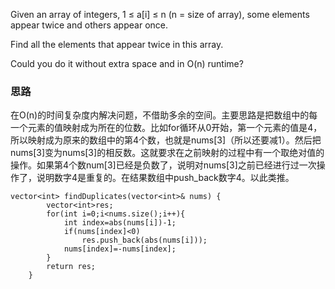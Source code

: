 Given an array of integers, 1 ≤ a[i] ≤ n (n = size of array), some elements appear twice and others appear once. 

Find all the elements that appear twice in this array. 

Could you do it without extra space and in O(n) runtime? 

### 思路

在O(n)的时间复杂度内解决问题，不借助多余的空间。主要思路是把数组中的每一个元素的值映射成为所在的位数。比如for循环从0开始，第一个元素的值是4，所以映射成为原来的数组中的第4个数，也就是nums[3]（所以还要减1）。然后把nums[3]变为nums[3]的相反数。这就要求在之前映射的过程中有一个取绝对值的操作。如果第4个数num[3]已经是负数了，说明对nums[3]之前已经进行过一次操作了，说明数字4是重复的。在结果数组中push_back数字4。以此类推。

```
vector<int> findDuplicates(vector<int>& nums) {
        vector<int>res;
        for(int i=0;i<nums.size();i++){
            int index=abs(nums[i])-1;
            if(nums[index]<0)
                res.push_back(abs(nums[i]));
            nums[index]=-nums[index];
        }
        return res;
    }


```
